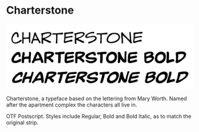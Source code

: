 # Charterstone
![type specimen](https://github.com/oscarbartos/charterstone/blob/master/charterstone-sample.png)

Charterstone, a typeface based on the lettering from Mary Worth. Named after the apartment complex the characters all live in.

OTF Postscript. Styles include Regular, Bold and Bold Italic, as to match the original strip.
